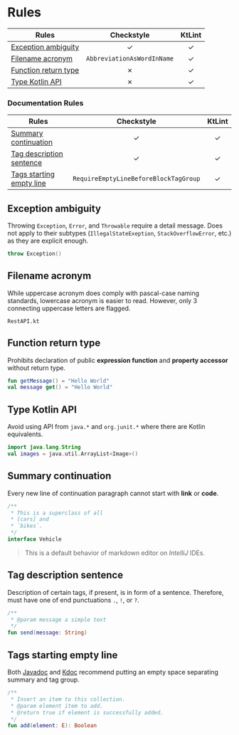 # Rules

| Rules | Checkstyle | KtLint |
| --- | :---: | :---: |
| [Exception ambiguity](#exception-ambiguity) | &check; | &check; |
| [Filename acronym](#filename-acronym) | `AbbreviationAsWordInName` | &check; |
| [Function return type](#function-return-type) | &cross; | &check; |
| [Type Kotlin API](#type-kotlin-api) | &cross; | &check; |

### Documentation Rules

| Rules | Checkstyle | KtLint |
| --- | :---: | :---: |
| [Summary continuation](#summary-continuation) | &check; | &check; |
| [Tag description sentence](#tag-description-sentence) | &check; | &check; |
| [Tags starting empty line](#tags-starting-empty-line) | `RequireEmptyLineBeforeBlockTagGroup` | &check; |

## Exception ambiguity

Throwing `Exception`, `Error`, and `Throwable` require a detail message. Does
not apply to their subtypes (`IllegalStateExeption`, `StackOverflowError`, etc.)
as they are explicit enough.

```kotlin
throw Exception()
```

## Filename acronym

While uppercase acronym does comply with pascal-case naming standards, lowercase
acronym is easier to read. However, only 3 connecting uppercase letters are
flagged.

```
RestAPI.kt
```

## Function return type

Prohibits declaration of public **expression function** and
**property accessor** without return type.

```kotlin
fun getMessage() = "Hello World"
val message get() = "Hello World"
```

## Type Kotlin API

Avoid using API from `java.*` and `org.junit.*` where there are Kotlin
equivalents.

```kotlin
import java.lang.String
val images = java.util.ArrayList<Image>()
```

## Summary continuation

Every new line of continuation paragraph cannot start with **link** or **code**.

```kotlin
/**
 * This is a superclass of all
 * [cars] and
 * `bikes`.
 */
interface Vehicle
```

> This is a default behavior of markdown editor on *IntelliJ* IDEs.

## Tag description sentence

Description of certain tags, if present, is in form of a sentence. Therefore,
must have one of end punctuations `.`, `!`, or `?`.

```kotlin
/**
 * @param message a simple text
 */
fun send(message: String)
```

## Tags starting empty line

Both [Javadoc](https://www.oracle.com/technical-resources/articles/java/javadoc-tool.html)
and [Kdoc](https://kotlinlang.org/docs/kotlin-doc.html) recommend putting an
empty space separating summary and tag group.

```kotlin
/**
 * Insert an item to this collection.
 * @param element item to add.
 * @return true if element is successfully added.
 */
fun add(element: E): Boolean
```
